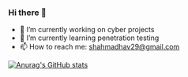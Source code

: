 ### Hi there 👋

- 🔭 I’m currently working on cyber projects
- 🌱 I’m currently learning penetration testing
- 📫 How to reach me: shahmadhav29@gmail.com

[![Anurag's GitHub stats](https://github-readme-stats.vercel.app/api?username=GreeenCat&theme=synthwave)](https://github.com/anuraghazra/github-readme-stats)
